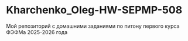 # Kharchenko_Oleg-HW-SEPMP-508
Мой репозиторий с домашними заданиями по питону первого курса ФЭФМа 2025-2026 года
